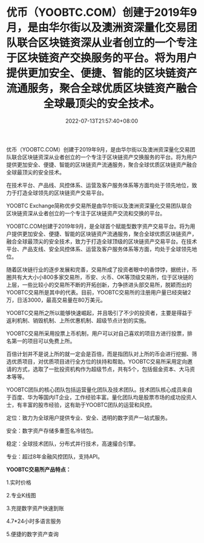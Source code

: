 ﻿---
weight: 
title: "优币（YOOBTC.COM）创建于2019年9月，是由华尔街以及澳洲资深量化交易团队联合区块链资深从业者创立的一个专注于区块链资产交换服务的平台。将为用户提供更加安全、便捷、智能的区块链资产流通服务，聚合全球优质区块链资产融合全球最顶尖的安全技术。"
date: 2022-07-13T21:57:40+08:00
lastmod: 2022-07-13T16:45:40+08:00
draft: false
authors: ["yangsi"]
featuredImage: "youbiyoobtc.png"
link: "https://yoobtc.com   http://mp.cnfol.com/50207/article/1577341220-138931975.html"
tags: ["交易所","优币(YOOBTC)"]
categories: ["navigation"]
navigation: ["交易所"]
lightgallery: true
toc: true
pinned: false
recommend: false
recommend1: false
---
优币（YOOBTC.COM）创建于2019年9月，是由华尔街以及澳洲资深量化交易团队联合区块链资深从业者创立的一个专注于区块链资产交换服务的平台。将为用户提供更加安全、便捷、智能的区块链资产流通服务，聚合全球优质区块链资产融合全球最顶尖的安全技术。

在技术平台、产品线、风控体系、运营及客户服务体系等方面均处于领先地位，致力于打造全球领先的区块链资产交易平台。

YOOBTC Exchange简称优步交易所是由华尔街以及澳洲资深量化交易团队联合区块链资深从业者创立的一个专注于区块链资产交流和交换的平台。

YOOBTC.COM创建于2019年9月，是全球首个赋能型数字资产交易平台。将为用户提供更加安全、便捷、智能的区块链资产流通服务，聚合全球优质区块链资产，融合全球最顶尖的安全技术，致力于打造全球顶级的区块链资产交易平台。在技术平台、产品支线、安全风控体系、运营及客户服务体系等方面，均处于全球领先地位。

随着区块链行业的逐步发展和完善，交易所成了投资者眼中的香饽饽，据统计，币圈共有大大小小800多家交易所，币安、火币、OK等顶级交易所，位于区块链的上层，一些比较小的交易所不断的开拓创新，力争挤进头部交易所，脱颖而出的YOOBTC交易所是其中的代表。目前，YOOBTC交易所的注册用户量已经突破2万，日活3000，最高交易量在80万美元。

YOOBTC交易所之所以能够快速崛起，并且吸引了不少的投资者，主要是得益于返利机制、销毁机制、上所优惠机制、超级节点计划的实施。

YOOBTC交易所采用投票上币机制，用户可以对自己喜欢的项目方进行投票，排名第一的项目可以免费上所。

百倍计划并不是说上所的就一定会是百倍，而是指团队对上所的币会进行挖掘、筛选优质项目，对优质项目进行全方位的扶持和帮助。YOOBTC交易所采用定向邀请的方式，选取了一批投资机构作为超级节点，共有5个，包括倔金资本、大马资本等等。

YOOBTC团队的核心团队包括运营量化团队及技术团队。技术团队核心成员来自于百度、华为等国内IT企业，工作经验丰富。量化团队均是股票市场的成功投资人士，有丰富的股市经验，这有助于YOOBTC团队的运营和风控。

定位：致力为全球用户提供专业、安全、透明的数字资产一站式服务。

安全：数字资产存储多重签名冷钱包。

稳定：全球技术团队，分布式并行技术，高速撮合引擎。

专业：超过8年金融风控团队，支持API。

**YOOBTC交易所产品特点：**

1.实时价格

2.专业K线图

3.充提数字资产快速到账

4.7*24小时多语言服务

5.便捷的数字资产查询